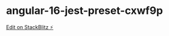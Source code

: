 # angular-16-jest-preset-cxwf9p

[Edit on StackBlitz ⚡️](https://stackblitz.com/edit/angular-16-jest-preset-cxwf9p)